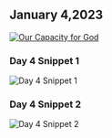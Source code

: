## January 4,2023

[![Our Capacity for God](https://raw.githubusercontent.com/linusjf/CIAY/main/January/jpgs/Day004.jpg)](https://youtu.be/oRpDxjB9K9U "Our Capacity for God")

### Day 4 Snippet 1

![Day 4 Snippet 1](https://raw.githubusercontent.com/linusjf/CIAY/refs/heads/main/January/jpgs/Day4Snippet1.jpg)

### Day 4 Snippet 2

![Day 4 Snippet 2](https://raw.githubusercontent.com/linusjf/CIAY/refs/heads/main/January/jpgs/Day4Snippet2.jpg)
